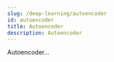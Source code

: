 ```yaml
---
slug: /deep-learning/autoencoder
id: autoencoder
title: Autoencoder
description: Autoencoder
---
```


Autoencoder...
